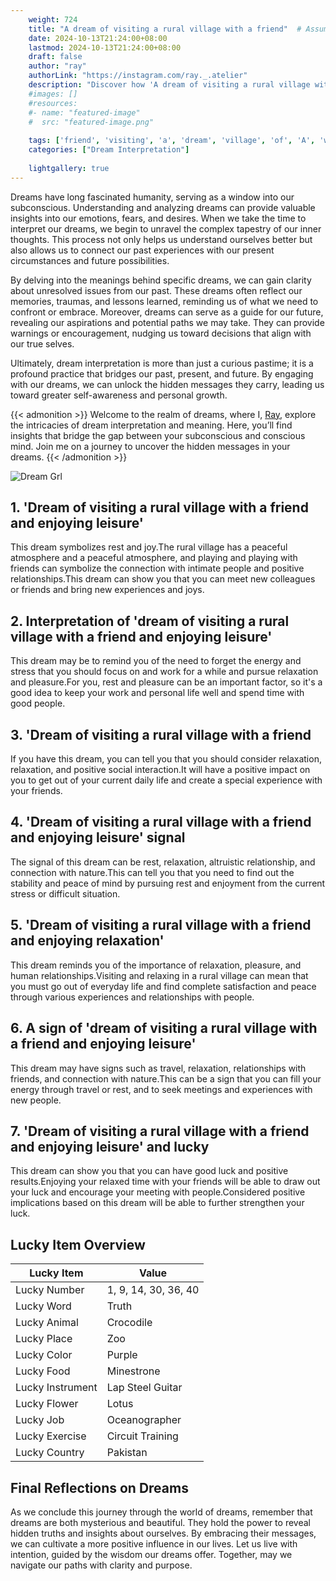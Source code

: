 ```yaml
---
    weight: 724
    title: "A dream of visiting a rural village with a friend"  # Assuming 'title' column exists
    date: 2024-10-13T21:24:00+08:00
    lastmod: 2024-10-13T21:24:00+08:00
    draft: false
    author: "ray"
    authorLink: "https://instagram.com/ray._.atelier"
    description: "Discover how 'A dream of visiting a rural village with a friend' can interpret your future and uncover its significant meanings in your life."
    #images: []
    #resources:
    #- name: "featured-image"
    #  src: "featured-image.png"
    
    tags: ['friend', 'visiting', 'a', 'dream', 'village', 'of', 'A', 'with', 'rural']
    categories: ["Dream Interpretation"]
    
    lightgallery: true
---
```

    
Dreams have long fascinated humanity, serving as a window into our subconscious. Understanding and analyzing dreams can provide valuable insights into our emotions, fears, and desires. When we take the time to interpret our dreams, we begin to unravel the complex tapestry of our inner thoughts. This process not only helps us understand ourselves better but also allows us to connect our past experiences with our present circumstances and future possibilities.

By delving into the meanings behind specific dreams, we can gain clarity about unresolved issues from our past. These dreams often reflect our memories, traumas, and lessons learned, reminding us of what we need to confront or embrace. Moreover, dreams can serve as a guide for our future, revealing our aspirations and potential paths we may take. They can provide warnings or encouragement, nudging us toward decisions that align with our true selves.

Ultimately, dream interpretation is more than just a curious pastime; it is a profound practice that bridges our past, present, and future. By engaging with our dreams, we can unlock the hidden messages they carry, leading us toward greater self-awareness and personal growth.

{{< admonition >}}
Welcome to the realm of dreams, where I, [Ray](https://instagram.com/ray._.atelier), explore the intricacies of dream interpretation and meaning. Here, you’ll find insights that bridge the gap between your subconscious and conscious mind. Join me on a journey to uncover the hidden messages in your dreams.
{{< /admonition >}}

![Dream Grl](https://cdn.pixabay.com/photo/2017/11/02/03/35/gothic-2910057_1280.jpg "Dream Grl")

## 1. 'Dream of visiting a rural village with a friend and enjoying leisure'
This dream symbolizes rest and joy.The rural village has a peaceful atmosphere and a peaceful atmosphere, and playing and playing with friends can symbolize the connection with intimate people and positive relationships.This dream can show you that you can meet new colleagues or friends and bring new experiences and joys.

## 2. Interpretation of 'dream of visiting a rural village with a friend and enjoying leisure'
This dream may be to remind you of the need to forget the energy and stress that you should focus on and work for a while and pursue relaxation and pleasure.For you, rest and pleasure can be an important factor, so it's a good idea to keep your work and personal life well and spend time with good people.

## 3. 'Dream of visiting a rural village with a friend
If you have this dream, you can tell you that you should consider relaxation, relaxation, and positive social interaction.It will have a positive impact on you to get out of your current daily life and create a special experience with your friends.

## 4. 'Dream of visiting a rural village with a friend and enjoying leisure' signal
The signal of this dream can be rest, relaxation, altruistic relationship, and connection with nature.This can tell you that you need to find out the stability and peace of mind by pursuing rest and enjoyment from the current stress or difficult situation.

## 5. 'Dream of visiting a rural village with a friend and enjoying relaxation'
This dream reminds you of the importance of relaxation, pleasure, and human relationships.Visiting and relaxing in a rural village can mean that you must go out of everyday life and find complete satisfaction and peace through various experiences and relationships with people.

## 6. A sign of 'dream of visiting a rural village with a friend and enjoying leisure'
This dream may have signs such as travel, relaxation, relationships with friends, and connection with nature.This can be a sign that you can fill your energy through travel or rest, and to seek meetings and experiences with new people.

## 7. 'Dream of visiting a rural village with a friend and enjoying leisure' and lucky
This dream can show you that you can have good luck and positive results.Enjoying your relaxed time with your friends will be able to draw out your luck and encourage your meeting with people.Considered positive implications based on this dream will be able to further strengthen your luck.

## Lucky Item Overview
| Lucky Item          | Value              |
|---------------|--------------------|
| Lucky Number        | 1, 9, 14, 30, 36, 40  |
| Lucky Word          | Truth |
| Lucky Animal        | Crocodile |
| Lucky Place         | Zoo     |
| Lucky Color         | Purple     |
| Lucky Food          | Minestrone      |
| Lucky Instrument    | Lap Steel Guitar |
| Lucky Flower        | Lotus    |
| Lucky Job           | Oceanographer       |
| Lucky Exercise      | Circuit Training  |
| Lucky Country       | Pakistan    |


##  Final Reflections on Dreams

As we conclude this journey through the world of dreams, remember that dreams are both mysterious and beautiful. They hold the power to reveal hidden truths and insights about ourselves. By embracing their messages, we can cultivate a more positive influence in our lives. Let us live with intention, guided by the wisdom our dreams offer. Together, may we navigate our paths with clarity and purpose.
